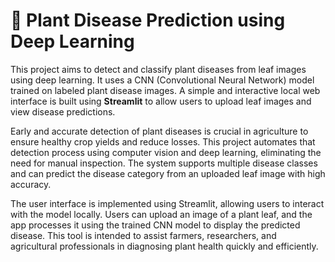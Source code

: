 # 🌿 Plant Disease Prediction using Deep Learning

This project aims to detect and classify plant diseases from leaf images using deep learning. It uses a CNN (Convolutional Neural Network) model trained on labeled plant disease images. A simple and interactive local web interface is built using **Streamlit** to allow users to upload leaf images and view disease predictions.

Early and accurate detection of plant diseases is crucial in agriculture to ensure healthy crop yields and reduce losses. This project automates that detection process using computer vision and deep learning, eliminating the need for manual inspection. The system supports multiple disease classes and can predict the disease category from an uploaded leaf image with high accuracy.

The user interface is implemented using Streamlit, allowing users to interact with the model locally. Users can upload an image of a plant leaf, and the app processes it using the trained CNN model to display the predicted disease. This tool is intended to assist farmers, researchers, and agricultural professionals in diagnosing plant health quickly and efficiently.
